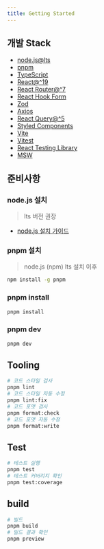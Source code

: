 ```yaml
---
title: Getting Started
---
```


## 개발 Stack

- [node.js@lts](https://nodejs.org/)
- [pnpm](https://pnpm.io/)
- [TypeScript](https://www.typescriptlang.org/)
- [React@^19](https://react.dev/)
- [React Router@^7](https://reactrouter.com/)
- [React Hook Form](https://react-hook-form.com/)
- [Zod](https://zod.dev/)
- [Axios](https://axios-http.com/)
- [React Query@^5](https://tanstack.com/query/latest/docs/framework/react/overview)
- [Styled Components](https://styled-components.com/)
- [Vite](https://vitejs.dev/)
- [Vitest](https://vitest.dev/)
- [React Testing Library](https://testing-library.com/docs/react-testing-library/intro/)
- [MSW](https://mswjs.io/)

## 준비사항

### node.js 설치

> lts 버전 권장

- [node.js 설치 가이드](https://nodejs.org/en/download/)

### pnpm 설치

> node.js (npm) lts 설치 이후

```bash
npm install -g pnpm
```

### pnpm install

```bash
pnpm install
```

### pnpm dev

```bash
pnpm dev
```

## Tooling

```bash
# 코드 스타일 검사
pnpm lint
# 코드 스타일 자동 수정
pnpm lint:fix
# 코드 포맷 검사
pnpm format:check
# 코드 포맷 자동 수정
pnpm format:write
```

## Test

```bash
# 테스트 실행
pnpm test
# 테스트 커버리지 확인
pnpm test:coverage
```

## build

```bash
# 빌드
pnpm build
# 빌드 결과 확인
pnpm preview
```
